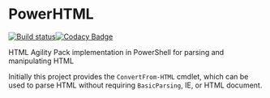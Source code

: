 # PowerHTML
[![Build status](https://ci.appveyor.com/api/projects/status/j00u93rdhkt4dgi9?svg=true)](https://ci.appveyor.com/project/mavjav-edu/powerhtml)[![Codacy Badge](https://app.codacy.com/project/badge/Grade/3ab59c4e88d045d8a7cb4ea7d86f868b)](https://www.codacy.com/gh/mavjav-edu/PowerHTML/dashboard?utm_source=github.com&amp;utm_medium=referral&amp;utm_content=mavjav-edu/PowerHTML&amp;utm_campaign=Badge_Grade)


HTML Agility Pack implementation in PowerShell for parsing and manipulating HTML

Initially this project provides the `ConvertFrom-HTML` cmdlet, which can be used to parse HTML without requiring `BasicParsing`, IE, or HTML document.
